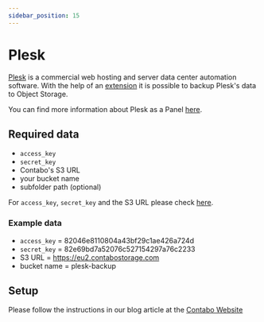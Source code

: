 ```yaml
---
sidebar_position: 15
---
```


# Plesk

[Plesk](https://www.plesk.com/) is a commercial web hosting and server data center automation software.
With the help of an [extension](https://www.plesk.com/extensions/s3-backup/) it is possible to backup Plesk's data to Object Storage.

You can find more information about Plesk as a Panel [here](https://contabo.com/en/plesk-servers/).

## Required data

* `access_key`
* `secret_key`
* Contabo's S3 URL
* your bucket name
* subfolder path (optional)

For `access_key`, `secret_key` and the S3 URL please check [here](/docs/products/Object-Storage/s3-connection-settings).

### Example data

* `access_key` = 82046e8110804a43bf29c1ae426a724d
* `secret_key` = 82e69bd7a52076c527154297a76c2233
* S3 URL = https://eu2.contabostorage.com
* bucket name = plesk-backup

## Setup

Please follow the instructions in our blog article at the [Contabo Website](https://contabo.com/blog/how-to-use-plesk-for-backups/)
